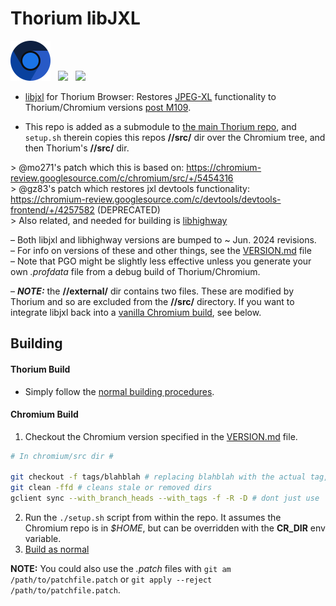 # Thorium libJXL

<img src="https://raw.githubusercontent.com/Alex313031/Thorium/main/logos/NEW/thorium.svg" width="64">&nbsp;&nbsp;&nbsp;<img src="https://raw.githubusercontent.com/Alex313031/thorium-libjxl/main/plus-sign.svg" width="64">&nbsp;&nbsp;&nbsp;<img src="https://raw.githubusercontent.com/Alex313031/thorium-libjxl/main/JPEG_XL_logo.svg" width="54">

 - [libjxl](https://github.com/libjxl/libjxl) for Thorium Browser: Restores [JPEG-XL](https://jpegxl.info/) functionality to Thorium/Chromium versions [post M109](https://chromium-review.googlesource.com/c/chromium/src/+/4081749).

 - This repo is added as a submodule to [the main Thorium repo](https://github.com/Alex313031/Thorium), and `setup.sh` therein copies this repos __//src/__ dir over the
 Chromium tree, and then Thorium's __//src/__ dir.

 &#62; @mo271's patch which this is based on: https://chromium-review.googlesource.com/c/chromium/src/+/5454316 \
 &#62; @gz83's patch which restores jxl devtools functionality: https://chromium-review.googlesource.com/c/devtools/devtools-frontend/+/4257582 (DEPRECATED) \
 &#62; Also related, and needed for building is [libhighway](https://github.com/google/highway)

 &ndash; Both libjxl and libhighway versions are bumped to ~ Jun. 2024 revisions. \
 &ndash; For info on versions of these and other things, see the [VERSION.md](https://github.com/Alex313031/thorium-libjxl/blob/main/VERSION.md) file \
 &ndash; Note that PGO might be slightly less effective unless you generate your own *.profdata* file from a debug build of Thorium/Chromium.

 &ndash; __*NOTE:*__ the __//external/__ dir contains two files. These are modified by Thorium and so are excluded from the __//src/__ directory. If you want to integrate libjxl back into a [vanilla Chromium build](https://www.chromium.org), see below.

## Building

#### Thorium Build

 - Simply follow the [normal building procedures](https://github.com/Alex313031/thorium/blob/main/docs/BUILDING.md).

#### Chromium Build

 1. Checkout the Chromium version specified in the [VERSION.md](https://github.com/Alex313031/thorium-libjxl/blob/main/VERSION.md) file.

```bash
# In chromium/src dir #

git checkout -f tags/blahblah # replacing blahblah with the actual tag, i.e. 114.0.5735.134
git clean -ffd # cleans stale or removed dirs
gclient sync --with_branch_heads --with_tags -f -R -D # dont just use 'gclient sync'
```

 2. Run the `./setup.sh` script from within the repo. It assumes the Chromium repo is in *$HOME*, but can be overridden with the __CR_DIR__ env variable.
 3. [Build as normal](https://www.chromium.org/developers/how-tos/get-the-code/)

__NOTE:__ You could also use the *.patch* files with `git am /path/to/patchfile.patch` or `git apply --reject /path/to/patchfile.patch`.
